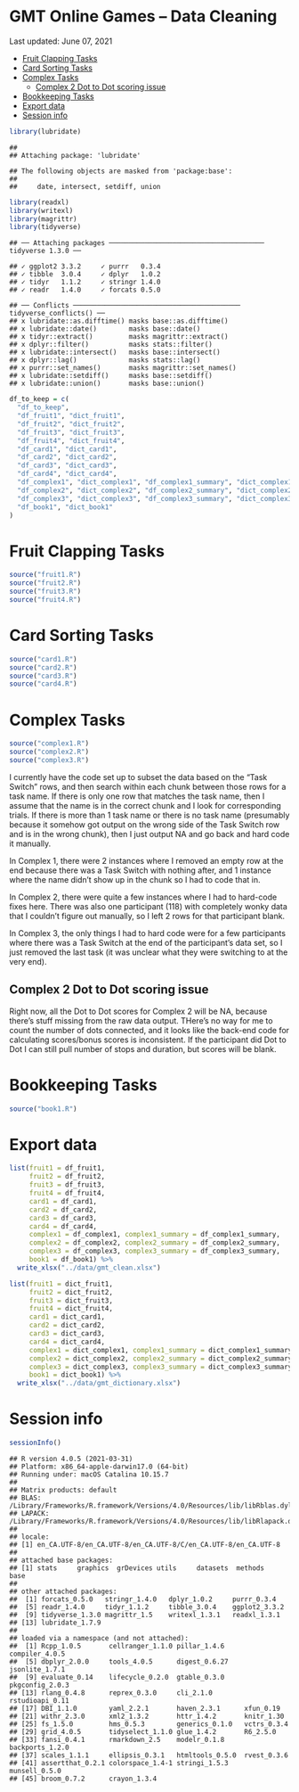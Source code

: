 GMT Online Games – Data Cleaning
================
Last updated: June 07, 2021

-   [Fruit Clapping Tasks](#fruit-clapping-tasks)
-   [Card Sorting Tasks](#card-sorting-tasks)
-   [Complex Tasks](#complex-tasks)
    -   [Complex 2 Dot to Dot scoring
        issue](#complex-2-dot-to-dot-scoring-issue)
-   [Bookkeeping Tasks](#bookkeeping-tasks)
-   [Export data](#export-data)
-   [Session info](#session-info)

``` r
library(lubridate)
```

    ## 
    ## Attaching package: 'lubridate'

    ## The following objects are masked from 'package:base':
    ## 
    ##     date, intersect, setdiff, union

``` r
library(readxl)
library(writexl)
library(magrittr)
library(tidyverse)
```

    ## ── Attaching packages ─────────────────────────────────────── tidyverse 1.3.0 ──

    ## ✓ ggplot2 3.3.2     ✓ purrr   0.3.4
    ## ✓ tibble  3.0.4     ✓ dplyr   1.0.2
    ## ✓ tidyr   1.1.2     ✓ stringr 1.4.0
    ## ✓ readr   1.4.0     ✓ forcats 0.5.0

    ## ── Conflicts ────────────────────────────────────────── tidyverse_conflicts() ──
    ## x lubridate::as.difftime() masks base::as.difftime()
    ## x lubridate::date()        masks base::date()
    ## x tidyr::extract()         masks magrittr::extract()
    ## x dplyr::filter()          masks stats::filter()
    ## x lubridate::intersect()   masks base::intersect()
    ## x dplyr::lag()             masks stats::lag()
    ## x purrr::set_names()       masks magrittr::set_names()
    ## x lubridate::setdiff()     masks base::setdiff()
    ## x lubridate::union()       masks base::union()

``` r
df_to_keep = c(
  "df_to_keep",
  "df_fruit1", "dict_fruit1",
  "df_fruit2", "dict_fruit2",
  "df_fruit3", "dict_fruit3",
  "df_fruit4", "dict_fruit4",
  "df_card1", "dict_card1",
  "df_card2", "dict_card2",
  "df_card3", "dict_card3",
  "df_card4", "dict_card4",
  "df_complex1", "dict_complex1", "df_complex1_summary", "dict_complex1_summary",
  "df_complex2", "dict_complex2", "df_complex2_summary", "dict_complex2_summary",
  "df_complex3", "dict_complex3", "df_complex3_summary", "dict_complex3_summary",
  "df_book1", "dict_book1"
)
```

<!-- ======================================================================= -->

# Fruit Clapping Tasks

``` r
source("fruit1.R")
source("fruit2.R")
source("fruit3.R")
source("fruit4.R")
```

<!-- ======================================================================= -->

# Card Sorting Tasks

``` r
source("card1.R")
source("card2.R")
source("card3.R")
source("card4.R")
```

<!-- ======================================================================= -->

# Complex Tasks

``` r
source("complex1.R")
source("complex2.R")
source("complex3.R")
```

I currently have the code set up to subset the data based on the “Task
Switch” rows, and then search within each chunk between those rows for a
task name. If there is only one row that matches the task name, then I
assume that the name is in the correct chunk and I look for
corresponding trials. If there is more than 1 task name or there is no
task name (presumably because it somehow got output on the wrong side of
the Task Switch row and is in the wrong chunk), then I just output NA
and go back and hard code it manually.

In Complex 1, there were 2 instances where I removed an empty row at the
end because there was a Task Switch with nothing after, and 1 instance
where the name didn’t show up in the chunk so I had to code that in.

In Complex 2, there were quite a few instances where I had to hard-code
fixes here. There was also one participant (118) with completely wonky
data that I couldn’t figure out manually, so I left 2 rows for that
participant blank.

In Complex 3, the only things I had to hard code were for a few
participants where there was a Task Switch at the end of the
participant’s data set, so I just removed the last task (it was unclear
what they were switching to at the very end).

## Complex 2 Dot to Dot scoring issue

Right now, all the Dot to Dot scores for Complex 2 will be NA, because
there’s stuff missing from the raw data output. THere’s no way for me to
count the number of dots connected, and it looks like the back-end code
for calculating scores/bonus scores is inconsistent. If the participant
did Dot to Dot I can still pull number of stops and duration, but scores
will be blank.

<!-- ======================================================================= -->

# Bookkeeping Tasks

``` r
source("book1.R")
```

<!-- ======================================================================= -->

# Export data

``` r
list(fruit1 = df_fruit1,
     fruit2 = df_fruit2,
     fruit3 = df_fruit3,
     fruit4 = df_fruit4,
     card1 = df_card1,
     card2 = df_card2,
     card3 = df_card3,
     card4 = df_card4,
     complex1 = df_complex1, complex1_summary = df_complex1_summary,
     complex2 = df_complex2, complex2_summary = df_complex2_summary,
     complex3 = df_complex3, complex3_summary = df_complex3_summary,
     book1 = df_book1) %>%
  write_xlsx("../data/gmt_clean.xlsx")
```

``` r
list(fruit1 = dict_fruit1,
     fruit2 = dict_fruit2,
     fruit3 = dict_fruit3,
     fruit4 = dict_fruit4,
     card1 = dict_card1,
     card2 = dict_card2,
     card3 = dict_card3,
     card4 = dict_card4,
     complex1 = dict_complex1, complex1_summary = dict_complex1_summary,
     complex2 = dict_complex2, complex2_summary = dict_complex2_summary,
     complex3 = dict_complex3, complex3_summary = dict_complex3_summary,
     book1 = dict_book1) %>%
  write_xlsx("../data/gmt_dictionary.xlsx")
```

<!-- ======================================================================= -->

# Session info

``` r
sessionInfo()
```

    ## R version 4.0.5 (2021-03-31)
    ## Platform: x86_64-apple-darwin17.0 (64-bit)
    ## Running under: macOS Catalina 10.15.7
    ## 
    ## Matrix products: default
    ## BLAS:   /Library/Frameworks/R.framework/Versions/4.0/Resources/lib/libRblas.dylib
    ## LAPACK: /Library/Frameworks/R.framework/Versions/4.0/Resources/lib/libRlapack.dylib
    ## 
    ## locale:
    ## [1] en_CA.UTF-8/en_CA.UTF-8/en_CA.UTF-8/C/en_CA.UTF-8/en_CA.UTF-8
    ## 
    ## attached base packages:
    ## [1] stats     graphics  grDevices utils     datasets  methods   base     
    ## 
    ## other attached packages:
    ##  [1] forcats_0.5.0   stringr_1.4.0   dplyr_1.0.2     purrr_0.3.4    
    ##  [5] readr_1.4.0     tidyr_1.1.2     tibble_3.0.4    ggplot2_3.3.2  
    ##  [9] tidyverse_1.3.0 magrittr_1.5    writexl_1.3.1   readxl_1.3.1   
    ## [13] lubridate_1.7.9
    ## 
    ## loaded via a namespace (and not attached):
    ##  [1] Rcpp_1.0.5       cellranger_1.1.0 pillar_1.4.6     compiler_4.0.5  
    ##  [5] dbplyr_2.0.0     tools_4.0.5      digest_0.6.27    jsonlite_1.7.1  
    ##  [9] evaluate_0.14    lifecycle_0.2.0  gtable_0.3.0     pkgconfig_2.0.3 
    ## [13] rlang_0.4.8      reprex_0.3.0     cli_2.1.0        rstudioapi_0.11 
    ## [17] DBI_1.1.0        yaml_2.2.1       haven_2.3.1      xfun_0.19       
    ## [21] withr_2.3.0      xml2_1.3.2       httr_1.4.2       knitr_1.30      
    ## [25] fs_1.5.0         hms_0.5.3        generics_0.1.0   vctrs_0.3.4     
    ## [29] grid_4.0.5       tidyselect_1.1.0 glue_1.4.2       R6_2.5.0        
    ## [33] fansi_0.4.1      rmarkdown_2.5    modelr_0.1.8     backports_1.2.0 
    ## [37] scales_1.1.1     ellipsis_0.3.1   htmltools_0.5.0  rvest_0.3.6     
    ## [41] assertthat_0.2.1 colorspace_1.4-1 stringi_1.5.3    munsell_0.5.0   
    ## [45] broom_0.7.2      crayon_1.3.4
